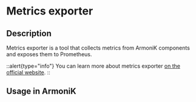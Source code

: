 # Metrics exporter

## Description

Metrics exporter is a tool that collects metrics from ArmoniK components and exposes them to Prometheus.

::alert{type="info"}
You can learn more about metrics exporter [on the official website](https://prometheus.io/docs/instrumenting/exporters/).
::

## Usage in ArmoniK
